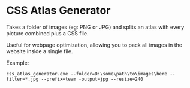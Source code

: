 # CSS Atlas Generator
Takes a folder of images (eg: PNG or JPG) and splits an atlas with every picture combined plus a CSS file.

Useful for webpage optimization, allowing you to pack all images in the website inside a single file.

Example:
```
css_atlas_generator.exe --folder=D:\some\path\to\images\here --filter=*.jpg --prefix=team -output=jpg --resize=240
```
